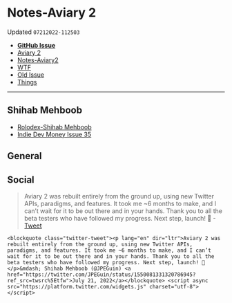 # Notes-Aviary 2
Updated `07212022-112503`

- [**GitHub Issue**](https://github.com/extratone/bilge/issues/345)
- [Aviary 2](drafts://open?uuid=0C3B49DC-218F-4494-B9E0-E669F2EF2E84)
- [Notes-Aviary2](drafts://open?uuid=0B1B39F8-000D-4AB2-AA54-C2B50A6785F8)
- [WTF](https://davidblue.wtf/drafts/0B1B39F8-000D-4AB2-AA54-C2B50A6785F8.html)
- [Old Issue](https://github.com/extratone/bilge/issues/199)
- [Things](things:///show?id=U7ZK7QCnscBx6bwhdEtwps)

---

## Shihab Mehboob

- [Rolodex-Shihab Mehboob](drafts://open?uuid=419A2CF3-C187-467D-B000-296B7B5B4841)
- [Indie Dev Money Issue 35](bear://x-callback-url/open-note?id=7936A099-0412-4B69-9A21-5C7C4DD79203-722-0000000DE1ABF824)

## General


## Social

> Aviary 2 was rebuilt entirely from the ground up, using new Twitter APIs, paradigms, and features. It took me ~6 months to make, and I can’t wait for it to be out there and in your hands. Thank you to all the beta testers who have followed my progress. Next step, launch! 🫶
-[Tweet](https://twitter.com/jpeguin/status/1550081331320786945)

```
<blockquote class="twitter-tweet"><p lang="en" dir="ltr">Aviary 2 was rebuilt entirely from the ground up, using new Twitter APIs, paradigms, and features. It took me ~6 months to make, and I can’t wait for it to be out there and in your hands. Thank you to all the beta testers who have followed my progress. Next step, launch! 🫶</p>&mdash; Shihab Mehboob (@JPEGuin) <a href="https://twitter.com/JPEGuin/status/1550081331320786945?ref_src=twsrc%5Etfw">July 21, 2022</a></blockquote> <script async src="https://platform.twitter.com/widgets.js" charset="utf-8"></script>
```
